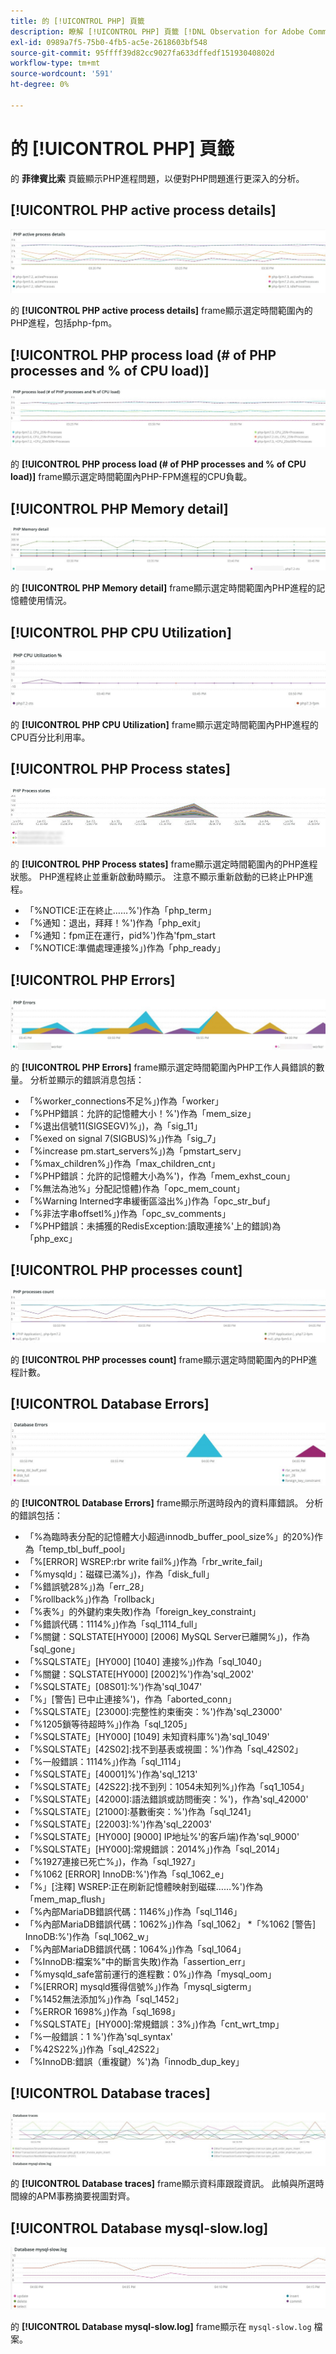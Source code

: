 ```yaml
---
title: 的 [!UICONTROL PHP] 頁籤
description: 瞭解 [!UICONTROL PHP] 頁籤 [!DNL Observation for Adobe Commerce]。
exl-id: 0989a7f5-75b0-4fb5-ac5e-2618603bf548
source-git-commit: 95ffff39d82cc9027fa633dffedf15193040802d
workflow-type: tm+mt
source-wordcount: '591'
ht-degree: 0%

---
```


# 的 [!UICONTROL PHP] 頁籤

的 **菲律賓比索** 頁籤顯示PHP進程問題，以便對PHP問題進行更深入的分析。

## [!UICONTROL PHP active process details]

![PHP活動進程詳細資訊](../../assets/tools/php-active-process-details.jpg)

的 **[!UICONTROL PHP active process details]** frame顯示選定時間範圍內的PHP進程，包括php-fpm。

## [!UICONTROL PHP process load (# of PHP processes and % of CPU load)]

![PHP進程負載](../../assets/tools/php-process-load.jpg)

的 **[!UICONTROL PHP process load (# of PHP processes and % of CPU load)]** frame顯示選定時間範圍內PHP-FPM進程的CPU負載。

## [!UICONTROL PHP Memory detail]

![PHP記憶體詳細資訊](../../assets/tools/php-memory-detail.jpg)

的 **[!UICONTROL PHP Memory detail]** frame顯示選定時間範圍內PHP進程的記憶體使用情況。

## [!UICONTROL PHP CPU Utilization]

![PHP CPU利用率](../../assets/tools/php-cpu-utilization.jpg)

的 **[!UICONTROL PHP CPU Utilization]** frame顯示選定時間範圍內PHP進程的CPU百分比利用率。

## [!UICONTROL PHP Process states]

![PHP進程狀態](../../assets/tools/php-process-states-image-1.jpg)

的 **[!UICONTROL PHP Process states]** frame顯示選定時間範圍內的PHP進程狀態。 PHP進程終止並重新啟動時顯示。 注意不顯示重新啟動的已終止PHP進程。

* 「%NOTICE:正在終止……%&#39;)作為「php_term」
* 「%通知：退出，拜拜！%&#39;)作為「php_exit」
* 「%通知：fpm正在運行，pid%&#39;)作為&#39;fpm_start
* 「%NOTICE:準備處理連接%」)作為「php_ready」

## [!UICONTROL PHP Errors]

![PHP錯誤](../../assets/tools/php-errors-image-1.jpg)

的 **[!UICONTROL PHP Errors]** frame顯示選定時間範圍內PHP工作人員錯誤的數量。 分析並顯示的錯誤消息包括：

* 「%worker_connections不足%」)作為「worker」
* 「%PHP錯誤：允許的記憶體大小！%&#39;)作為「mem_size」
* 「%退出信號11(SIGSEGV)%」)，為「sig_11」
* 「%exed on signal 7(SIGBUS)%」)作為「sig_7」
* 「%increase pm.start_servers%」)為「pmstart_serv」
* 「%max_children%」)作為「max_children_cnt」
* 「%PHP錯誤：允許的記憶體大小為%&#39;)，作為「mem_exhst_coun」
* 「%無法為池%」分配記憶體)作為「opc_mem_count」
* 「%Warning Interned字串緩衝區溢出%」)作為「opc_str_buf」
* 「%非法字串offsetl%」)作為「opc_sv_comments」
* 「%PHP錯誤：未捕獲的RedisException:讀取連接%&#39;上的錯誤)為「php_exc」

## [!UICONTROL PHP processes count]

![PHP進程計數](../../assets/tools/php-processes-count.jpg)

的 **[!UICONTROL PHP processes count]** frame顯示選定時間範圍內的PHP進程計數。

## [!UICONTROL Database Errors]

![資料庫錯誤](../../assets/tools/php-tab-database-errors.jpg)

的 **[!UICONTROL Database Errors]** frame顯示所選時段內的資料庫錯誤。 分析的錯誤包括：

* 「%為臨時表分配的記憶體大小超過innodb_buffer_pool_size%」的20%)作為「temp_tbl_buff_pool」
* 「%\[ERROR\] WSREP:rbr write fail%」)作為「rbr_write_fail」
* 「%mysqld」：磁碟已滿%」)，作為「disk_full」
* 「%錯誤號28%」)為「err_28」
* 「%rollback%」)作為「rollback」
* 「%表%」的外鍵約束失敗)作為「foreign_key_constraint」
* 「%錯誤代碼：1114%」)作為「sql_1114_full」
* 「%關鍵：SQLSTATE[HY000] [2006] MySQL Server已離開%」)，作為「sql_gone」
* 「%SQLSTATE」[HY000] [1040] 連接%」)作為「sql_1040」
* 「%關鍵：SQLSTATE[HY000] [2002]%&#39;)作為&#39;sql_2002&#39;
* 「%SQLSTATE」[08S01]:%&#39;)作為&#39;sql_1047&#39;
* 「%」[警告] 已中止連接%&#39;)，作為「aborted_conn」
* 「%SQLSTATE」[23000]:完整性約束衝突：%&#39;)作為&#39;sql_23000&#39;
* 「%1205鎖等待超時%」)作為「sql_1205」
* 「%SQLSTATE」[HY000] [1049] 未知資料庫%&#39;)為&#39;sql_1049&#39;
* 「%SQLSTATE」[42S02]:找不到基表或視圖：%&#39;)作為「sql_42S02」
* 「%一般錯誤：1114%」)作為「sql_1114」
* 「%SQLSTATE」[40001]%&#39;)作為&#39;sql_1213&#39;
* 「%SQLSTATE」[42S22]:找不到列：1054未知列%」)作為「sq1_1054」
* 「%SQLSTATE」[42000]:語法錯誤或訪問衝突：%&#39;)，作為&#39;sql_42000&#39;
* 「%SQLSTATE」[21000]:基數衝突：%&#39;)作為「sql_1241」
* 「%SQLSTATE」[22003]:%&#39;)作為&#39;sql_22003&#39;
* 「%SQLSTATE」[HY000] [9000] IP地址%&#39;的客戶端)作為&#39;sql_9000&#39;
* 「%SQLSTATE」[HY000]:常規錯誤：2014%」)作為「sql_2014」
* 「%1927連接已死亡%」)，作為「sql_1927」
* 「%1062 \[ERROR\] InnoDB:%&#39;)作為「sql_1062_e」
* 「%」[注釋] WSREP:正在刷新記憶體映射到磁碟……%&#39;)作為「mem_map_flush」
* 「%內部MariaDB錯誤代碼：1146%」)作為「sql_1146」
* 「%內部MariaDB錯誤代碼：1062%」)作為「sql_1062」 *「%1062 [警告] InnoDB:%&#39;)作為「sql_1062_w」
* 「%內部MariaDB錯誤代碼：1064%」)作為「sql_1064」
* 「%InnoDB:檔案%&quot;中的斷言失敗)作為「assertion_err」
* 「%mysqld_safe當前運行的進程數：0%」)作為「mysql_oom」
* 「%\[ERROR\] mysqld獲得信號%」)作為「mysql_sigterm」
* 「%1452無法添加%」)作為「sql_1452」
* 「%ERROR 1698%」)作為「sql_1698」
* 「%SQLSTATE」[HY000]:常規錯誤：3%」)作為「cnt_wrt_tmp」
* 「%一般錯誤：1 %&#39;)作為&#39;sql_syntax&#39;
* 「%42S22%」)作為「sql_42S22」
* 「%InnoDB:錯誤（重複鍵）%&#39;)為「innodb_dup_key」

## [!UICONTROL Database traces]

![資料庫跟蹤](../../assets/tools/php-tab-database-traces.jpg)

的 **[!UICONTROL Database traces]** frame顯示資料庫跟蹤資訊。 此幀與所選時間線的APM事務摘要視圖對齊。

## [!UICONTROL Database mysql-slow.log]

![資料庫mysql-slow.log](../../assets/tools/php-tab-database-mysql-slow-log.jpg)

的 **[!UICONTROL Database mysql-slow.log]** frame顯示在 `mysql-slow.log` 檔案。
